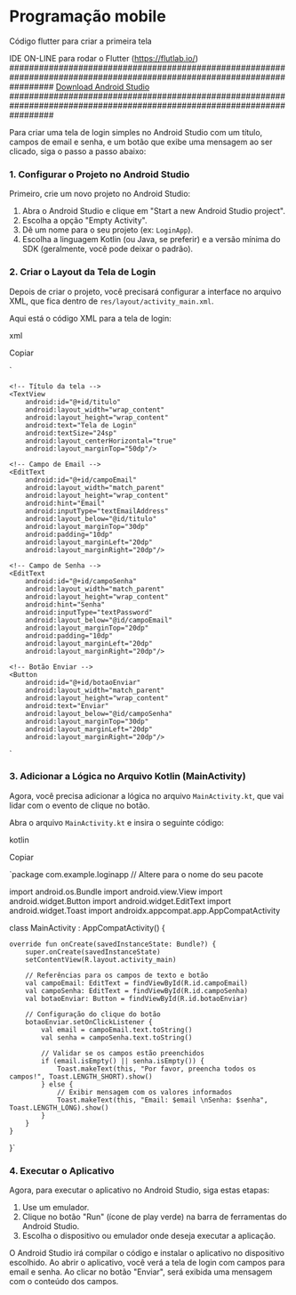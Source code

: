 # Programação mobile 
Código  flutter para criar a primeira tela

IDE ON-LINE para rodar o Flutter (https://flutlab.io/)
#########################################################################################################################
[Download Android Studio](https://developer.android.com/studio?hl=pt-br)
#########################################################################################################################

Para criar uma tela de login simples no Android Studio com um título, campos de email e senha, e um botão que exibe uma mensagem ao ser clicado, siga o passo a passo abaixo:

### 1. Configurar o Projeto no Android Studio

Primeiro, crie um novo projeto no Android Studio:

1.  Abra o Android Studio e clique em "Start a new Android Studio project".
2.  Escolha a opção "Empty Activity".
3.  Dê um nome para o seu projeto (ex: `LoginApp`).
4.  Escolha a linguagem Kotlin (ou Java, se preferir) e a versão mínima do SDK (geralmente, você pode deixar o padrão).

### 2. Criar o Layout da Tela de Login

Depois de criar o projeto, você precisará configurar a interface no arquivo XML, que fica dentro de `res/layout/activity_main.xml`.

Aqui está o código XML para a tela de login:

xml

Copiar

`<?xml version="1.0" encoding="utf-8"?>
<RelativeLayout xmlns:android="http://schemas.android.com/apk/res/android"
    android:layout_width="match_parent"
    android:layout_height="match_parent">

    <!-- Título da tela -->
    <TextView
        android:id="@+id/titulo"
        android:layout_width="wrap_content"
        android:layout_height="wrap_content"
        android:text="Tela de Login"
        android:textSize="24sp"
        android:layout_centerHorizontal="true"
        android:layout_marginTop="50dp"/>

    <!-- Campo de Email -->
    <EditText
        android:id="@+id/campoEmail"
        android:layout_width="match_parent"
        android:layout_height="wrap_content"
        android:hint="Email"
        android:inputType="textEmailAddress"
        android:layout_below="@id/titulo"
        android:layout_marginTop="30dp"
        android:padding="10dp"
        android:layout_marginLeft="20dp"
        android:layout_marginRight="20dp"/>

    <!-- Campo de Senha -->
    <EditText
        android:id="@+id/campoSenha"
        android:layout_width="match_parent"
        android:layout_height="wrap_content"
        android:hint="Senha"
        android:inputType="textPassword"
        android:layout_below="@id/campoEmail"
        android:layout_marginTop="20dp"
        android:padding="10dp"
        android:layout_marginLeft="20dp"
        android:layout_marginRight="20dp"/>

    <!-- Botão Enviar -->
    <Button
        android:id="@+id/botaoEnviar"
        android:layout_width="match_parent"
        android:layout_height="wrap_content"
        android:text="Enviar"
        android:layout_below="@id/campoSenha"
        android:layout_marginTop="30dp"
        android:layout_marginLeft="20dp"
        android:layout_marginRight="20dp"/>

</RelativeLayout>` 

### 3. Adicionar a Lógica no Arquivo Kotlin (MainActivity)

Agora, você precisa adicionar a lógica no arquivo `MainActivity.kt`, que vai lidar com o evento de clique no botão.

Abra o arquivo `MainActivity.kt` e insira o seguinte código:

kotlin

Copiar

`package com.example.loginapp // Altere para o nome do seu pacote

import android.os.Bundle
import android.view.View
import android.widget.Button
import android.widget.EditText
import android.widget.Toast
import androidx.appcompat.app.AppCompatActivity

class MainActivity : AppCompatActivity() {

    override fun onCreate(savedInstanceState: Bundle?) {
        super.onCreate(savedInstanceState)
        setContentView(R.layout.activity_main)

        // Referências para os campos de texto e botão
        val campoEmail: EditText = findViewById(R.id.campoEmail)
        val campoSenha: EditText = findViewById(R.id.campoSenha)
        val botaoEnviar: Button = findViewById(R.id.botaoEnviar)

        // Configuração do clique do botão
        botaoEnviar.setOnClickListener {
            val email = campoEmail.text.toString()
            val senha = campoSenha.text.toString()

            // Validar se os campos estão preenchidos
            if (email.isEmpty() || senha.isEmpty()) {
                Toast.makeText(this, "Por favor, preencha todos os campos!", Toast.LENGTH_SHORT).show()
            } else {
                // Exibir mensagem com os valores informados
                Toast.makeText(this, "Email: $email \nSenha: $senha", Toast.LENGTH_LONG).show()
            }
        }
    }
}` 

### 4. Executar o Aplicativo

Agora, para executar o aplicativo no Android Studio, siga estas etapas:

1. Use um emulador.
2.  Clique no botão "Run" (ícone de play verde) na barra de ferramentas do Android Studio.
3.  Escolha o dispositivo ou emulador onde deseja executar a aplicação.

O Android Studio irá compilar o código e instalar o aplicativo no dispositivo escolhido. Ao abrir o aplicativo, você verá a tela de login com campos para email e senha. Ao clicar no botão "Enviar", será exibida uma mensagem com o conteúdo dos campos.
